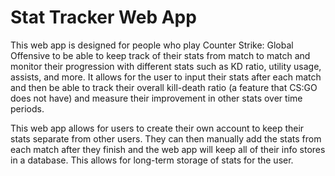 # Stat Tracker Web App

This web app is designed for people who play Counter Strike: Global Offensive to be able to keep track of their stats from match to match and monitor their progression with different stats such as KD ratio, utility usage, assists, and more. It allows for the user to input their stats after each match and then be able to track their overall kill-death ratio (a feature that CS:GO does not have) and measure their improvement in other stats over time periods. 

This web app allows for users to create their own account to keep their stats separate from other users. They can then manually add the stats from each match after they finish and the web app will keep all of their info stores in a database. This allows for long-term storage of stats for the user.
